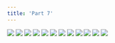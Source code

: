 ```yaml
---
title: 'Part 7'
---
```


![](images/shell/part-7/shell58.jpg)
![](images/shell/part-7/shell59.jpg)
![](images/shell/part-7/shell60.jpg)
![](images/shell/part-7/shell61.jpg)
![](images/shell/part-7/shell62.jpg)
![](images/shell/part-7/shell63.jpg)
![](images/shell/part-7/shell64.jpg)
![](images/shell/part-7/shell65.jpg)
![](images/shell/part-7/shell66.jpg)
![](images/shell/part-7/shell67.jpg)
![](images/shell/part-7/shell68.jpg)
![](images/shell/part-7/shell69.jpg)